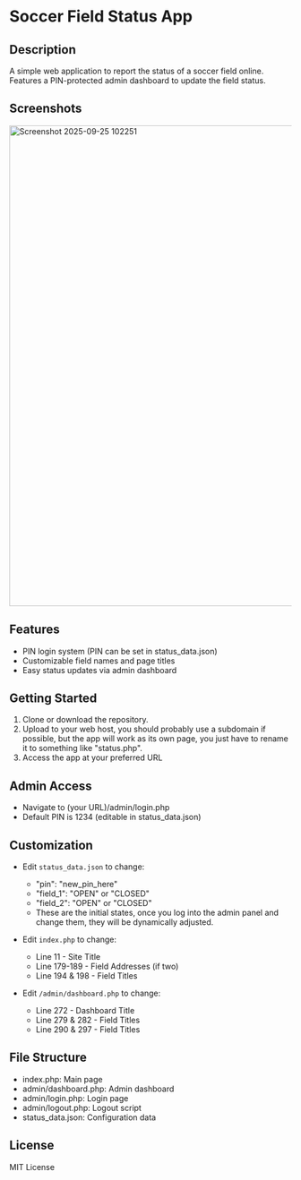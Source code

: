 # Soccer Field Status App

## Description
A simple web application to report the status of a soccer field online. Features a PIN-protected admin dashboard to update the field status.
## Screenshots  

<img width="1349" height="859" alt="Screenshot 2025-09-25 102251" src="https://github.com/user-attachments/assets/3a715d98-ff55-472d-b3f4-ea81e676249d" />


## Features
- PIN login system (PIN can be set in status_data.json)
- Customizable field names and page titles
- Easy status updates via admin dashboard

## Getting Started
1. Clone or download the repository.
2. Upload to your web host, you should probably use a subdomain if possible, but the app will work as its own page, you just have to rename it to something like "status.php".  
4. Access the app at your preferred URL

## Admin Access
- Navigate to (your URL)/admin/login.php
- Default PIN is 1234 (editable in status_data.json)

## Customization
- Edit `status_data.json` to change:
  - "pin": "new_pin_here"
  - "field_1": "OPEN" or "CLOSED"
  - "field_2": "OPEN" or "CLOSED"
  - These are the initial states, once you log into the admin panel and change them, they will be dynamically adjusted.  

- Edit `index.php` to change:
  - Line 11 - Site Title
  - Line 179-189 - Field Addresses (if two)
  - Line 194 & 198 - Field Titles  

- Edit `/admin/dashboard.php` to change:
  - Line 272 - Dashboard Title
  - Line 279 & 282 - Field Titles
  - Line 290 & 297 - Field Titles  
  
## File Structure
- index.php: Main page
- admin/dashboard.php: Admin dashboard
- admin/login.php: Login page
- admin/logout.php: Logout script
- status_data.json: Configuration data

## License
MIT License
